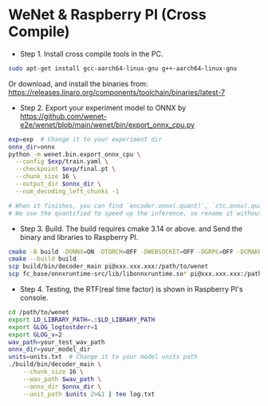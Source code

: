 # WeNet & Raspberry PI (Cross Compile)

* Step 1. Install cross compile tools in the PC.

``` sh
sudo apt-get install gcc-aarch64-linux-gnu g++-aarch64-linux-gnu
```

Or download, and install the binaries from: https://releases.linaro.org/components/toolchain/binaries/latest-7


* Step 2. Export your experiment model to ONNX by https://github.com/wenet-e2e/wenet/blob/main/wenet/bin/export_onnx_cpu.py

``` sh
exp=exp  # Change it to your experiment dir
onnx_dir=onnx
python -m wenet.bin.export_onnx_cpu \
  --config $exp/train.yaml \
  --checkpoint $exp/final.pt \
  --chunk_size 16 \
  --output_dir $onnx_dir \
  --num_decoding_left_chunks -1

# When it finishes, you can find `encoder.onnx(.quant)`, `ctc.onnx(.quant)`, and `decoder.onnx(.quant)` in the $onnx_dir respectively.
# We use the quantified to speed up the inference, so rename it without the suffix `.quant`
```

* Step 3. Build. The build requires cmake 3.14 or above. and Send the binary and libraries to Raspberry PI.

``` sh
cmake -B build -DONNX=ON -DTORCH=OFF -DWEBSOCKET=OFF -DGRPC=OFF -DCMAKE_TOOLCHAIN_FILE=toolchains/aarch64-linux-gnu.toolchain.cmake
cmake --build build
scp build/bin/decoder_main pi@xxx.xxx.xxx:/path/to/wenet
scp fc_base/onnxruntime-src/lib/libonnxruntime.so* pi@xxx.xxx.xxx:/path/to/wenet
```

* Step 4. Testing, the RTF(real time factor) is shown in Raspberry PI's console.

``` sh
cd /path/to/wenet
export LD_LIBRARY_PATH=.:$LD_LIBRARY_PATH
export GLOG_logtostderr=1
export GLOG_v=2
wav_path=your_test_wav_path
onnx_dir=your_model_dir
units=units.txt  # Change it to your model units path
./build/bin/decoder_main \
    --chunk_size 16 \
    --wav_path $wav_path \
    --onnx_dir $onnx_dir \
    --unit_path $units 2>&1 | tee log.txt
```
